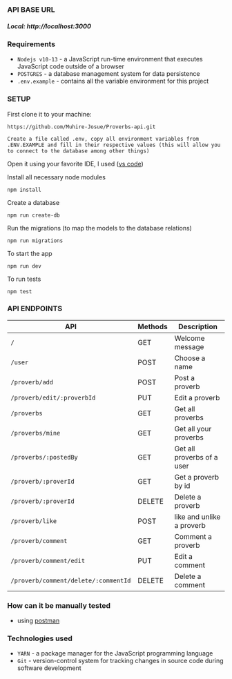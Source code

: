 ### API BASE URL

##### Local: http://localhost:3000

### Requirements

- `Nodejs v10-13` - a JavaScript run-time environment that executes JavaScript code outside of a browser
- `POSTGRES` - a database management system for data persistence
- `.env.example` - contains all the variable environment for this project

### SETUP

First clone it to your machine:

```
https://github.com/Muhire-Josue/Proverbs-api.git
```

```
Create a file called .env, copy all environment variables from .ENV.EXAMPLE and fill in their respective values (this will allow you to connect to the database among other things)
```

Open it using your favorite IDE,
I used ([vs code](https://code.visualstudio.com/download))

Install all necessary node modules

```
npm install
```

Create a database

```
npm run create-db
```

Run the migrations (to map the models to the database relations)

```
npm run migrations
```

To start the app

```
npm run dev
```

To run tests

```
npm test
```

### API ENDPOINTS

| API                                  | Methods | Description                |
| ------------------------------------ | ------- | -------------------------- |
| `/`                                  | GET     | Welcome message            |
| `/user`                              | POST    | Choose a name              |
| `/proverb/add`                       | POST    | Post a proverb             |
| `/proverb/edit/:proverbId`           | PUT     | Edit a proverb             |
| `/proverbs`                          | GET     | Get all proverbs           |
| `/proverbs/mine`                     | GET     | Get all your proverbs      |
| `/proverbs/:postedBy`                | GET     | Get all proverbs of a user |
| `/proverb/:proverId`                 | GET     | Get a proverb by id        |
| `/proverb/:proverId`                 | DELETE  | Delete a proverb           |
| `/proverb/like`                      | POST    | like and unlike a proverb  |
| `/proverb/comment`                   | GET     | Comment a proverb          |
| `/proverb/comment/edit`              | PUT     | Edit a comment             |
| `/proverb/comment/delete/:commentId` | DELETE  | Delete a comment           |

### How can it be manually tested

- using [postman](https://www.getpostman.com/downloads/)

### Technologies used

- `YARN` - a package manager for the JavaScript programming language
- `Git` - version-control system for tracking changes in source code during software development
